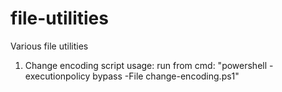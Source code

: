 # file-utilities
Various file utilities
1. Change encoding script usage: run from cmd: "powershell -executionpolicy bypass -File change-encoding.ps1"
